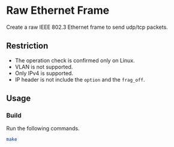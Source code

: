 # Raw Ethernet Frame
Create a raw IEEE 802.3 Ethernet frame to send udp/tcp packets.

## Restriction
* The operation check is confirmed only on Linux.
* VLAN is not supported.
* Only IPv4 is supported.
* IP header is not include the `option` and the `frag_off`.

## Usage
### Build
Run the following commands.

```sh
make
```

